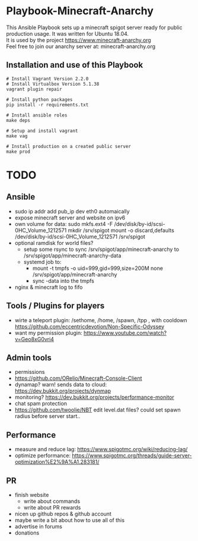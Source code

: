 # Playbook-Minecraft-Anarchy

This Ansible Playbook sets up a minecraft spigot server ready for public production usage. It was written for Ubuntu 18.04.  
It is used by the project https://www.minecraft-anarchy.org  
Feel free to join our anarchy server at: minecraft-anarchy.org


## Installation and use of this Playbook
```
# Install Vagrant Version 2.2.0
# Install Virtualbox Version 5.1.38
vagrant plugin repair

# Install python packages
pip install -r requirements.txt

# Install ansible roles
make deps

# Setup and install vagrant
make vag

# Install production on a created public server
make prod
```


# TODO

## Ansible
- sudo ip addr add pub_ip dev eth0 automaically
- expose minecraft server and website on ipv6
- own volume for data:
  sudo mkfs.ext4 -F /dev/disk/by-id/scsi-0HC_Volume_1212571
  mkdir /srv/spigot
  mount -o discard,defaults /dev/disk/by-id/scsi-0HC_Volume_1212571 /srv/spigot
- optional ramdisk for world files?
  - setup some rsync to sync /srv/spigot/app/minecraft-anarchy to /srv/spigot/app/minecraft-anarchy-data
  - systemd job to:
    - mount -t tmpfs -o uid=999,gid=999,size=200M none /srv/spigot/app/minecraft-anarchy
    - sync -data into the tmpfs
- nginx & minecraft log to fifo

## Tools / Plugins for players
- wirte a teleport plugin: /sethome, /home, /spawn, /tpp <player>, with cooldown
  https://github.com/eccentricdevotion/Non-Specific-Odyssey
- want my permission plugin: https://www.youtube.com/watch?v=Geo8xG0vri4

## Admin tools
- permissions
- https://github.com/ORelio/Minecraft-Console-Client
- dynamap? warn! sends data to cloud: https://dev.bukkit.org/projects/dynmap
- monitoring? https://dev.bukkit.org/projects/performance-monitor
- chat spam protection
- https://github.com/twoolie/NBT edit level.dat files? could set spawn radius before server start..

## Performance
- measure and reduce lag: https://www.spigotmc.org/wiki/reducing-lag/
- optimize performance: https://www.spigotmc.org/threads/guide-server-optimization%E2%9A%A1.283181/

## PR
- finish website
  - write about commands
  - write about PR rewards
- nicen up github repos & github account
- maybe write a bit about how to use all of this
- advertise in forums
- donations
